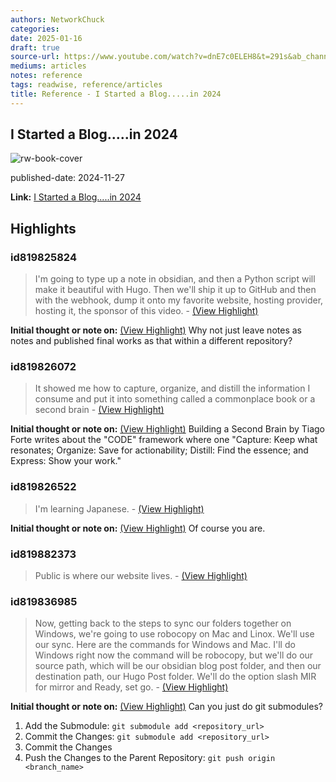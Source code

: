 ```yaml
---
authors: NetworkChuck
categories:
date: 2025-01-16
draft: true
source-url: https://www.youtube.com/watch?v=dnE7c0ELEH8&t=291s&ab_channel=NetworkChuck
mediums: articles
notes: reference
tags: readwise, reference/articles
title: Reference - I Started a Blog.....in 2024
---
```


## I Started a Blog.....in 2024

![rw-book-cover](https://i.ytimg.com/vi/dnE7c0ELEH8/maxresdefault.jpg)

published-date: 2024-11-27

**Link:** [I Started a Blog.....in 2024](https://www.youtube.com/watch?v=dnE7c0ELEH8&t=291s&ab_channel=NetworkChuck)

## Highlights

### id819825824

> I'm going to type up a note in obsidian, and then a Python script will make it beautiful with Hugo. Then we'll ship it up to GitHub and then with the webhook, dump it onto my favorite website, hosting provider, hosting it, the sponsor of this video.
> \- [(View Highlight)](https://read.readwise.io/read/01je4j9qnxpprzfr2fj6gywjg7)

**Initial thought or note on:** [(View Highlight)](https://read.readwise.io/read/01je4j9qnxpprzfr2fj6gywjg7)
Why not just leave notes as notes and published final works as that within a different repository?

### id819826072

> It showed me how to capture, organize, and distill the information I consume and put it into something called a commonplace book or a second brain
> \- [(View Highlight)](https://read.readwise.io/read/01je4jdw55z1wy7ycjph07wn3k)

**Initial thought or note on:** [(View Highlight)](https://read.readwise.io/read/01je4jdw55z1wy7ycjph07wn3k)
Building a Second Brain by Tiago Forte writes about the "CODE" framework where one "Capture: Keep what resonates; Organize: Save for actionability; Distill: Find the essence; and Express: Show your work."

### id819826522

> I'm learning Japanese.
> \- [(View Highlight)](https://read.readwise.io/read/01je4jnmw0q5jr7a69nz1ztdze)

**Initial thought or note on:** [(View Highlight)](https://read.readwise.io/read/01je4jnmw0q5jr7a69nz1ztdze)
Of course you are.

### id819882373

> Public is where our website lives.
> \- [(View Highlight)](https://read.readwise.io/read/01je5179x0kwccbdyygcf16g5j)

### id819836985

> Now, getting back to the steps to sync our folders together on Windows, we're going to use robocopy on Mac and Linox. We'll use our sync. Here are the commands for Windows and Mac. I'll do Windows right now the command will be robocopy, but we'll do our source path, which will be our obsidian blog post folder, and then our destination path, our Hugo Post folder. We'll do the option slash MIR for mirror and Ready, set go.
> \- [(View Highlight)](https://read.readwise.io/read/01je4m02yrka95rd66xt17xaen)

**Initial thought or note on:** [(View Highlight)](https://read.readwise.io/read/01je4m02yrka95rd66xt17xaen)
Can you just do git submodules?

1. Add the Submodule: `git submodule add <repository_url>`
2. Commit the Changes: `git submodule add <repository_url>`
3. Commit the Changes
4. Push the Changes to the Parent Repository: `git push origin <branch_name>`
